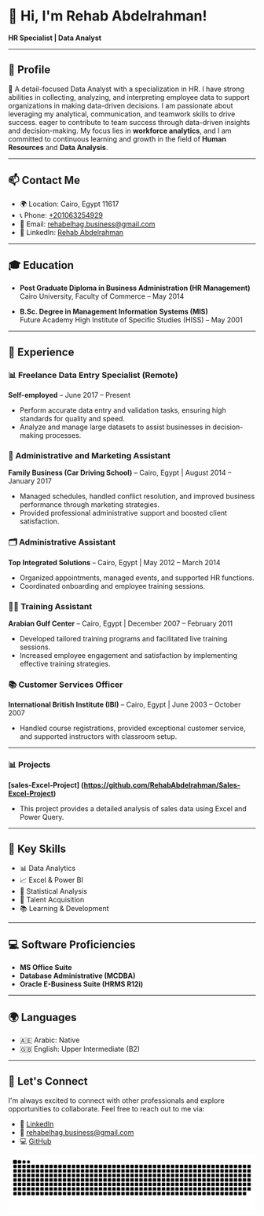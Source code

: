 # 👋 Hi, I'm Rehab Abdelrahman!

**HR Specialist | Data Analyst**



---

## 🌟 Profile
💼 A detail-focused Data Analyst with a specialization in HR. I have strong abilities in collecting, analyzing, and interpreting employee data to support organizations in making data-driven decisions. I am passionate about leveraging my analytical, communication, and teamwork skills to drive success. eager to contribute to team success through data-driven insights and decision-making. My focus lies in **workforce analytics**, and I am committed to continuous learning and growth in the field of **Human Resources** and **Data Analysis**.

---

## 📫 Contact Me
- 🌍 Location: Cairo, Egypt 11617
- 📞 Phone: [+201063254929](tel:+201063254929)
- 📧 Email: [rehabelhag.business@gmail.com](mailto:rehabelhag.business@gmail.com)
- 💼 LinkedIn: [Rehab Abdelrahman](https://www.linkedin.com/in/rehab-abdelrahman-072b1a323)
  
---

## 🎓 Education

- **Post Graduate Diploma in Business Administration (HR Management)**  
  Cairo University, Faculty of Commerce – May 2014

- **B.Sc. Degree in Management Information Systems (MIS)**  
  Future Academy High Institute of Specific Studies (HISS) – May 2001

---

## 💼 Experience

### 📊 Freelance Data Entry Specialist (Remote)
**Self-employed** – June 2017 – Present  
- Perform accurate data entry and validation tasks, ensuring high standards for quality and speed.  
- Analyze and manage large datasets to assist businesses in decision-making processes.

### 💼 Administrative and Marketing Assistant
**Family Business (Car Driving School)** – Cairo, Egypt | August 2014 – January 2017  
- Managed schedules, handled conflict resolution, and improved business performance through marketing strategies.  
- Provided professional administrative support and boosted client satisfaction.

### 🗂 Administrative Assistant
**Top Integrated Solutions** – Cairo, Egypt | May 2012 – March 2014  
- Organized appointments, managed events, and supported HR functions.  
- Coordinated onboarding and employee training sessions.

### 👨‍🏫 Training Assistant
**Arabian Gulf Center** – Cairo, Egypt | December 2007 – February 2011  
- Developed tailored training programs and facilitated live training sessions.  
- Increased employee engagement and satisfaction by implementing effective training strategies.

### 📚 Customer Services Officer
**International British Institute (IBI)** – Cairo, Egypt | June 2003 – October 2007  
- Handled course registrations, provided exceptional customer service, and supported instructors with classroom setup.

---
### 📊  Projects
**[sales-Excel-Project] (https://github.com/RehabAbdelrahman/Sales-Excel-Project)**
- This project provides a detailed analysis of sales data using Excel and Power Query.


---

## 🔧 Key Skills
- 📊 Data Analytics
- 📈 Excel & Power BI
- 📑 Statistical Analysis
- 👥 Talent Acquisition
- 📚 Learning & Development

---

## 💻 Software Proficiencies
- **MS Office Suite**
- **Database Administrative (MCDBA)**
- **Oracle E-Business Suite (HRMS R12i)**

---

## 🌍 Languages
- 🇦🇪 Arabic: Native  
- 🇬🇧 English: Upper Intermediate (B2)

---

## 🎯 Let's Connect
I'm always excited to connect with other professionals and explore opportunities to collaborate. Feel free to reach out to me via:
- 🔗 [LinkedIn](https://www.linkedin.com/in/rehab-abdelrahman-072b1a323)  
- 📧 [rehabelhag.business@gmail.com](mailto:rehabelhag.business@gmail.com)  
- 💻 [GitHub](https://github.com/RehabAbdelrahman)

<div align="center">
  <img src="https://raw.githubusercontent.com/Platane/snk/output/github-contribution-grid-snake-dark.svg" alt="Dark Mode Snake Animation" />
</div>

